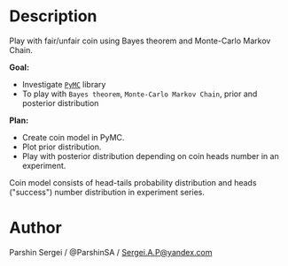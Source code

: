 # Description

Play with fair/unfair coin using Bayes theorem and Monte-Carlo Markov Chain.

__Goal:__   
* Investigate [`PyMC`](https://www.pymc.io/welcome.html) library
* To play with `Bayes theorem`, `Monte-Carlo Markov Chain`, prior and posterior distribution

__Plan:__   
* Create coin model in PyMC.
* Plot prior distribution.
* Play with posterior distribution depending on coin heads number in an experiment.   

Coin model consists of head-tails probability distribution and heads ("success") number distribution in experiment series.

# Author
Parshin Sergei / @ParshinSA / Sergei.A.P@yandex.com

